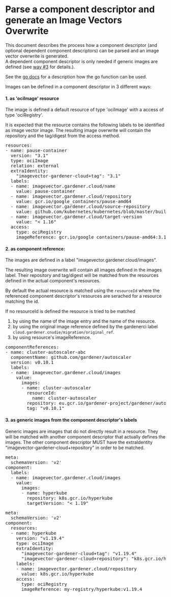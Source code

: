 # Parse a component descriptor and generate an Image Vectors Overwrite

This document describes the process how a component descriptor (and optional dependent component descriptors) can be parsed and an image vector overwrite is generated.<br>
A dependent component descriptor is only needed if generic images are defined (see [way #3](#3-as-generic-images-from-the-component-descriptors-labels) for details.).

See the [go docs](https://github.com/gardener/image-vector/blob/main/pkg/overwrite.go#L100) for a description how the go function can be used.

Images can be defined in a component descriptor in 3 different ways:

#### 1. as 'ociImage' resource
   
The image is defined a default resource of type 'ociImage' with a access of type 'ociRegistry'.
   
It is expected that the resource contains the following labels to be identified as image vector image.
The resulting image overwrite will contain the repository and the tag/digest from the access method.
<pre>
resources:
- name: pause-container
  version: "3.1"
  type: ociImage
  relation: external
  extraIdentity:
    "imagevector-gardener-cloud+tag": "3.1"
  labels:
  - name: imagevector.gardener.cloud/name
    value: pause-container
  - name: imagevector.gardener.cloud/repository
    value: gcr.io/google_containers/pause-amd64
  - name: imagevector.gardener.cloud/source-repository
    value: github.com/kubernetes/kubernetes/blob/master/build/pause/Dockerfile
  - name: imagevector.gardener.cloud/target-version
    value: "< 1.16"
  access:
    type: ociRegistry
    imageReference: gcr.io/google_containers/pause-amd64:3.1
</pre>

#### 2. as component reference: 

The images are defined in a label "imagevector.gardener.cloud/images".

The resulting image overwrite will contain all images defined in the images label.
Their repository and tag/digest will be matched from the resources defined in the actual component's resources.

By default the actual resource is matched using the `resourceId` where the referenced component descriptor's resources are serached for a resource matching the id.

If no resourceId is defined the resource is tried to be matched
1. by using the name of the image entry and the name of the resource.
2. by using the original image reference defined by the gardenerci label `cloud.gardener.cnudie/migration/original_ref`.
2. by using resource's imageReference.

<pre>
componentReferences:
- name: cluster-autoscaler-abc
  componentName: github.com/gardener/autoscaler
  version: v0.10.1
  labels:
  - name: imagevector.gardener.cloud/images
    value:
      images:
      - name: cluster-autoscaler
        resourceId:
          name: cluster-autoscaler
        repository: eu.gcr.io/gardener-project/gardener/autoscaler/cluster-autoscaler
        tag: "v0.10.1"
</pre>

#### 3. as **generic images** from the component descriptor's labels

Generic images are images that do not directly result in a resource.
They will be matched with another component descriptor that actually defines the images.
The other component descriptor MUST have the extraIdentity "imagevector-gardener-cloud+repository" in order to be matched.

<pre>
meta:
  schemaVersion: 'v2'
component:
  labels:
  - name: imagevector.gardener.cloud/images
    value:
      images:
      - name: hyperkube
        repository: k8s.gcr.io/hyperkube
        targetVersion: "< 1.19"
</pre>

<pre>
meta:
  schemaVersion: 'v2'
component:
  resources:
  - name: hyperkube
    version: "v1.19.4"
    type: ociImage
    extraIdentity:
      "imagevector-gardener-cloud+tag": "v1.19.4"
      "imagevector-gardener-cloud+repository": "k8s.gcr.io/hyperkube"
    labels:
    - name: imagevector.gardener.cloud/repository
      value: k8s.gcr.io/hyperkube
    access:
	  type: ociRegistry
	  imageReference: my-registry/hyperkube:v1.19.4
</pre>
